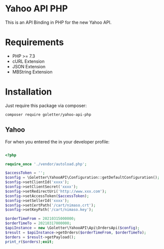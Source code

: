 # Yahoo API PHP 

This is an API Binding in PHP for the new Yahoo API.
# Requirements

- PHP >= 7.3
- cURL Extension
- JSON Extension
- MBString Extension

# Installation

Just require this package via composer:

```
composer require goletter/yahoo-api-php
```

## Yahoo

For when you entered the in your developer profile:

```php

<?php

require_once './vendor/autoload.php';

$accessToken = '';
$config = \Goletter\YahooAPI\Configuration::getDefaultConfiguration();
$config->setClientId('xxxx');
$config->setClientSecret('xxxx');
$config->setRedirectUri('http://www.xxx.com');
$config->setAccessToken($accessToken);
$config->setSellerId('xxxx');
$config->setCertPath('/cart/nimaso.crt');
$config->setKeyPath('/cart/nimaso.key');

$orderTimeFrom = 20210315000000;
$orderTimeTo = 20210317000000;
$apiInstance = new \Goletter\YahooAPI\Api\OrdersApi($config);
$result = $apiInstance->getOrders($orderTimeFrom, $orderTimeTo);
$orders = $result->getPayload();
print_r($orders);exit;

```